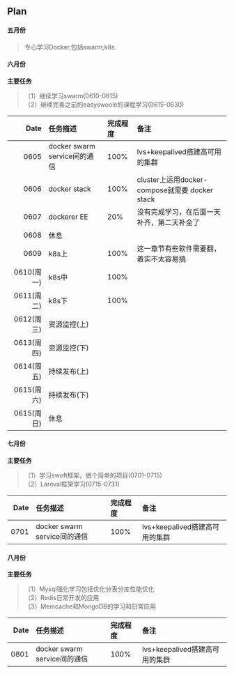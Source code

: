 ## Plan

#### 五月份
>专心学习Docker,包括swarm,k8s.

#### 六月份

**主要任务**

 >（1）继续学习swarm(0610-0615)<br/>
  （2）继续完善之前的easyswoole的课程学习(0615-0630)<br/>

|Date|任务描述|完成程度|备注|
|-----:|:-----|:-----|:-----|
|0605 |docker swarm service间的通信   |100% |lvs+keepalived搭建高可用的集群|
|0606 |docker stack   |100%|cluster上运用docker-compose就需要 docker stack|
|0607 |dockerer EE   |20%|没有完成学习，在后面一天补齐，第二天补全了|
|0608 |休息   |  ||
|0609 |k8s上  |100%|这一章节有些软件需要翻，着实不太容易搞|
|0610(周一)|k8s中  |100%||
|0611(周二)|k8s下  |100%||
|0612(周三)|资源监控(上)|||
|0613(周四)|资源监控(下)  |||
|0614(周五)|持续发布(上)|||
|0615(周六)|持续发布(下)  |||
|0615(周日)|休息|||

#### 七月份

**主要任务**
>（1）学习swoft框架，做个简单的项目(0701-0715)<br/>
>（2）Lareval框架学习(0715-0731)<br/>

|Date|任务描述|完成程度|备注|
|-----:|:-----|:-----|:-----|
|0701 |docker swarm service间的通信   |100% |lvs+keepalived搭建高可用的集群|

#### 八月份

**主要任务**
>（1）Mysql强化学习包括优化分表分库性能优化<br/>
 （2）Redis日常开发的应用<br/>
 （3）Memcache和MongoDB的学习和日常应用<br/>

|Date|任务描述|完成程度|备注|
|-----:|:-----|:-----|:-----|
|0801 |docker swarm service间的通信   |100% |lvs+keepalived搭建高可用的集群|
